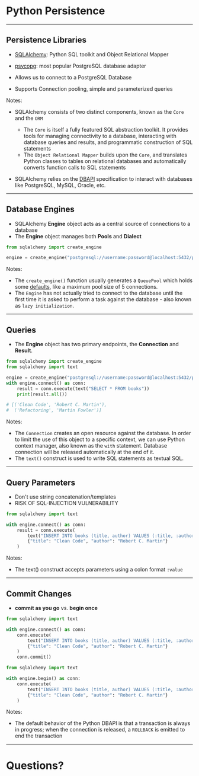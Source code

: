 # Python Persistence

---

## Persistence Libraries

- [SQLAlchemy](https://www.sqlalchemy.org/)<!-- .element target="_blank" -->: Python SQL toolkit and Object Relational Mapper

- [psycopg](https://www.psycopg.org/docs/)<!-- .element target="_blank" -->: most popular PostgreSQL database adapter

- Allows us to connect to a PostgreSQL Database
- Supports Connection pooling, simple and parameterized queries

Notes:

- SQLAlchemy consists of two distinct components, known as the `Core` and the `ORM`

    - The `Core` is itself a fully featured SQL abstraction toolkit. It provides tools for managing connectivity to a database, interacting with database queries and results, and programmatic construction of SQL statements
    - The `Object Relational Mapper` builds upon the `Core`, and translates Python classes to tables on relational databases and automatically converts function calls to SQL statements

- SQLAlchemy relies on the [DBAPI](https://peps.python.org/pep-0249/)<!-- .element target="_blank" --> specification to interact with databases like PostgreSQL, MySQL, Oracle, etc.

---

## Database Engines

- SQLAlchemy **Engine** object acts as a central source of connections to a database
- The **Engine** object manages both **Pools** and **Dialect**

```python
from sqlalchemy import create_engine

engine = create_engine("postgresql://username:password@localhost:5432/postgres")

```

Notes:

- The `create_engine()` function usually generates a `QueuePool` which holds some [defaults](https://docs.sqlalchemy.org/en/20/core/engines.html#sqlalchemy.create_engine)<!-- .element target="_blank" -->, like a maximum pool size of 5 connections.
- The `Engine` has not actually tried to connect to the database until the first time it is asked to perform a task against the database - also known as `lazy initialization`.

---

## Queries

- The **Engine** object has two primary endpoints, the **Connection** and **Result**. 

```python
from sqlalchemy import create_engine
from sqlalchemy import text

engine = create_engine("postgresql://username:password@localhost:5432/postgres")
with engine.connect() as conn:
    result = conn.execute(text("SELECT * FROM books"))
    print(result.all())

# [('Clean Code', 'Robert C. Martin'),
#  ('Refactoring', 'Martin Fowler')]
```

Notes:

- The `Connection` creates an open resource against the database. In order to limit the use of this object to a specific context, we can use Python context manager, also known as the `with` statement. Database connection will be released automatically at the end of it.
- The `text()` construct is used to write SQL statements as textual SQL.

---

## Query Parameters

- Don't use string concatenation/templates
- RISK OF SQL-INJECTION VULNERABILITY

```python
from sqlalchemy import text

with engine.connect() as conn:
    result = conn.execute(
        text("INSERT INTO books (title, author) VALUES (:title, :author)"), 
        {"title": "Clean Code", "author": "Robert C. Martin"}
    )
```

Notes:

- The text() construct accepts parameters using a colon format `:value`

---

## Commit Changes

- **commit as you go** vs. **begin once**

```python
from sqlalchemy import text

with engine.connect() as conn:
    conn.execute(
        text("INSERT INTO books (title, author) VALUES (:title, :author)"), 
        {"title": "Clean Code", "author": "Robert C. Martin"}
    )
    conn.commit()
```

```python
from sqlalchemy import text

with engine.begin() as conn:
    conn.execute(
        text("INSERT INTO books (title, author) VALUES (:title, :author)"), 
        {"title": "Clean Code", "author": "Robert C. Martin"}
    )
```

Notes:

- The default behavior of the Python DBAPI is that a transaction is always in progress; when the connection is released, a `ROLLBACK` is emitted to end the transaction

---

# Questions?
